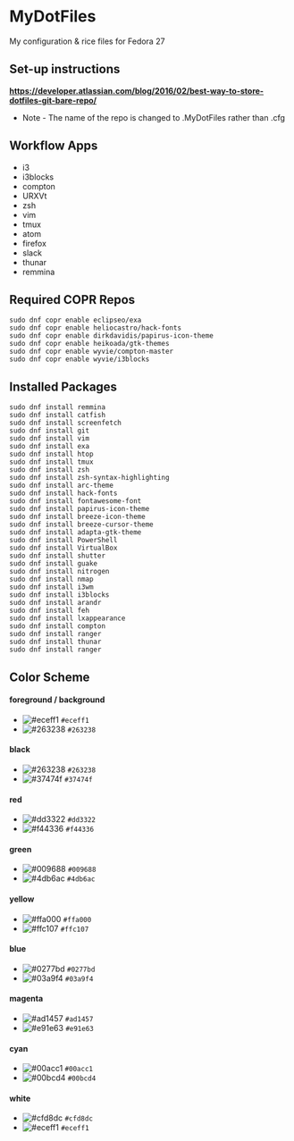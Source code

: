# MyDotFiles
My configuration  & rice files for Fedora 27

## Set-up instructions
**https://developer.atlassian.com/blog/2016/02/best-way-to-store-dotfiles-git-bare-repo/**
* Note - The name of the repo is changed to .MyDotFiles rather than .cfg

## Workflow Apps
* i3
* i3blocks
* compton
* URXVt
* zsh
* vim
* tmux
* atom
* firefox
* slack
* thunar
* remmina


## Required COPR Repos
    sudo dnf copr enable eclipseo/exa
    sudo dnf copr enable heliocastro/hack-fonts
    sudo dnf copr enable dirkdavidis/papirus-icon-theme
    sudo dnf copr enable heikoada/gtk-themes
    sudo dnf copr enable wyvie/compton-master
    sudo dnf copr enable wyvie/i3blocks


## Installed Packages
    sudo dnf install remmina
    sudo dnf install catfish
    sudo dnf install screenfetch
    sudo dnf install git
    sudo dnf install vim
    sudo dnf install exa
    sudo dnf install htop
    sudo dnf install tmux
    sudo dnf install zsh
    sudo dnf install zsh-syntax-highlighting
    sudo dnf install arc-theme
    sudo dnf install hack-fonts
    sudo dnf install fontawesome-font
    sudo dnf install papirus-icon-theme
    sudo dnf install breeze-icon-theme
    sudo dnf install breeze-cursor-theme
    sudo dnf install adapta-gtk-theme
    sudo dnf install PowerShell
    sudo dnf install VirtualBox
    sudo dnf install shutter
    sudo dnf install guake
    sudo dnf install nitrogen
    sudo dnf install nmap
    sudo dnf install i3wm
    sudo dnf install i3blocks
    sudo dnf install arandr
    sudo dnf install feh
    sudo dnf install lxappearance
    sudo dnf install compton
    sudo dnf install ranger
    sudo dnf install thunar
    sudo dnf install ranger

## Color Scheme
#### foreground / background
- ![#eceff1](https://placehold.it/15/eceff1/000000?text=+) `#eceff1`
- ![#263238](https://placehold.it/15/26238/000000?text=+) `#263238`
#### black
- ![#263238](https://placehold.it/15/263238/000000?text=+) `#263238`
- ![#37474f](https://placehold.it/15/37474f/000000?text=+) `#37474f`
#### red
- ![#dd3322](https://placehold.it/15/dd3322/000000?text=+) `#dd3322`
- ![#f44336](https://placehold.it/15/f44336/000000?text=+) `#f44336`
#### green
- ![#009688](https://placehold.it/15/009688/000000?text=+) `#009688`
- ![#4db6ac](https://placehold.it/15/4db6ac/000000?text=+) `#4db6ac`
#### yellow
- ![#ffa000](https://placehold.it/15/ffa000/000000?text=+) `#ffa000`
- ![#ffc107](https://placehold.it/15/ffc107/000000?text=+) `#ffc107`
#### blue
- ![#0277bd](https://placehold.it/15/0277bd/000000?text=+) `#0277bd`
- ![#03a9f4](https://placehold.it/15/03a9f4/000000?text=+) `#03a9f4`
#### magenta
- ![#ad1457](https://placehold.it/15/ad1457/000000?text=+) `#ad1457`
- ![#e91e63](https://placehold.it/15/e91e63/000000?text=+) `#e91e63`
#### cyan
- ![#00acc1](https://placehold.it/15/00acc1/000000?text=+) `#00acc1`
- ![#00bcd4](https://placehold.it/15/00bcd4/000000?text=+) `#00bcd4`
#### white
- ![#cfd8dc](https://placehold.it/15/cfd8dc/000000?text=+) `#cfd8dc`
- ![#eceff1](https://placehold.it/15/eceff1/000000?text=+) `#eceff1`
